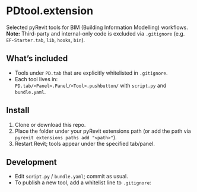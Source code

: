 # PDtool.extension

Selected pyRevit tools for BIM (Building Information Modelling) workflows.  
**Note:** Third-party and internal-only code is excluded via `.gitignore` (e.g. `EF-Starter.tab`, `lib`, `hooks`, `bin`).

## What’s included
- Tools under `PD.tab` that are explicitly whitelisted in `.gitignore`.
- Each tool lives in:  
  `PD.tab/<Panel>.Panel/<Tool>.pushbutton/` with `script.py` and `bundle.yaml`.

## Install
1. Clone or download this repo.
2. Place the folder under your pyRevit extensions path (or add the path via `pyrevit extensions paths add "<path>"`).
3. Restart Revit; tools appear under the specified tab/panel.

## Development
- Edit `script.py` / `bundle.yaml`; commit as usual.
- To publish a new tool, add a whitelist line to `.gitignore`:
